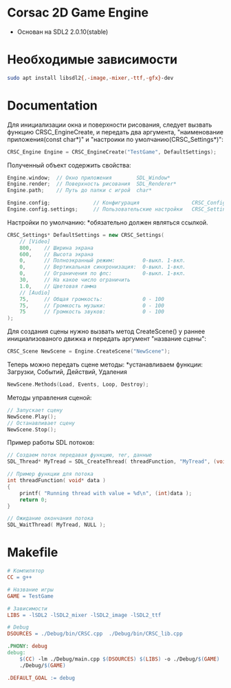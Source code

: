 # Corsac 2D Game Engine

* Основан на SDL2 2.0.10(stable)

# Необходимые зависимости

```bash
sudo apt install libsdl2{,-image,-mixer,-ttf,-gfx}-dev

```

# Documentation

Для инициализации окна и поверхности рисования, следует вызвать функцию CRSC_EngineCreate, и передать два аргумента,
"наименование приложения(const char*)" и "настроики по умолчанию(CRSC_Settings*)":
```c++
CRSC_Engine Engine = CRSC_EngineCreate("TestGame", DefaultSettings);
```

Полученный объект содержить свойства:
```c++
Engine.window;  // Окно приложения        SDL_Window*
Engine.render;  // Поверхность рисования  SDL_Renderer*
Engine.path;    // Путь до папки с игрой  char*

Engine.config;              // Конфигурация                 CRSC_Config
Engine.config.settings;     // Пользовательские настройки   CRSC_Settings*
```

Настройки по умолчанию:
*обязательно должен являться ссылкой.
```c++
CRSC_Settings* DefaultSettings = new CRSC_Settings(
    // [Video]
    800,    // Ширина экрана
    600,    // Высота экрана
    0,      // Полноэкранный режим:         0-выкл. 1-вкл.
    0,      // Вертикальная синхронизация:  0-выкл. 1-вкл.
    0,      // Ограничения по фпс:          0-выкл. 1-вкл.
    30,     // На какое число ограничить
    1.0,    // Цветовая гамма
    // [Audio]
    75,     // Общая громкость:             0 - 100
    75,     // Громкость музыки:            0 - 100
    75      // Громкость звуков:            0 - 100
);
```

Для создания сцены нужно вызвать метод CreateScene() у раннее инициализованого движка и передать аргумент "название сцены":
```c++
CRSC_Scene NewScene = Engine.CreateScene("NewScene");
```

Теперь можно передать сцене методы:
*устанавливаем функции: Загрузки, Событий, Действий, Удаления
```c++
NewScene.Methods(Load, Events, Loop, Destroy);
```

Методы управления сценой:
```c++
// Запускает сцену
NewScene.Play();
// Останавливает сцену
NewScene.Stop();
```

Пример работы SDL потоков:
```c++
// Создаем поток передавая функцию, тег, данные
SDL_Thread* MyTread = SDL_CreateThread( threadFunction, "MyTread", (void*)data);

// Пример функции для потока
int threadFunction( void* data )
{
    printf( "Running thread with value = %d\n", (int)data );
    return 0;
}

// Ожидание окончания потока
SDL_WaitThread( MyTread, NULL );
```

# Makefile

```Makefile
# Компилятор
CC = g++

# Название игры
GAME = TestGame

# Зависимости
LIBS = -lSDL2 -lSDL2_mixer -lSDL2_image -lSDL2_ttf

# Debug
DSOURCES = ./Debug/bin/CRSC.cpp  ./Debug/bin/CRSC_lib.cpp

.PHONY: debug
debug:
	$(CC) -lm ./Debug/main.cpp $(DSOURCES) $(LIBS) -o ./Debug/$(GAME)
	./Debug/$(GAME)

.DEFAULT_GOAL := debug

```